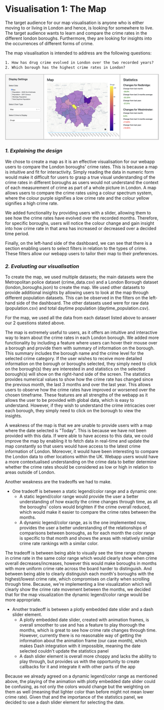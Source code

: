 # Visualisation 1: The Map

The target audience for our map visualisation is anyone who is either moving to or living in London and hence, is looking for somewhere to live. The target audience wants to learn and compare the crime rates in the different london boroughs. Furthermore, they are looking for insights into the occurrences of different forms of crime.

The map visualisation is intended to address are the following questions:

    1. How has drug crime evolved in London over the two recorded years?
    2. Which borough has the highest crime rates in London?

![Map](../assets/map.png)

### *1. Explaining the design*

We chose to create a map as it is an effective visualisation for our webapp users to compare the London boroughs' crime rates. This is because a map is intuitive and fit for interactivity. 
Simply reading the data in numeric form would make it difficult for users to grasp a true visual understanding of the crime rates in different boroughs as users would not understand the context of each measurement of crime as part of a whole picture in London.
A map allows users to compare the crime rates using a colour spectrum system, where the colour purple signifies a low crime rate and the colour yellow signifies a high crime rate.

We added functionality by providing users with a slider, allowing them to see how the crime rates have evolved over the recorded months.
Therefore, for specific boroughs, users will notice the colour change and gain insight into how crime rate in that area has increased or decreased over a decided time period.

Finally, on the left-hand side of the dashboard, we can see that there is a section enabling users to select filters in relation to the types of crime.
These filters allow our webapp users to tailor their map to their preferences.

### *2. Evaluating our visualisation*

To create the map, we used multiple datasets; the main datasets were the Metropolitan police dataset (crime_data.csv) and a London Borough dataset (london_boroughs.json) to create the map.
We used other datasets to provide additional insights by allowing users to look at the map through different population datasets. This can be observed in the filters on the left-hand side of the dashboard.
The other datasets used were for raw data (population.csv) and total daytime population (daytime_population.csv). 

For the map, we used all the data from each dataset listed above to answer our 2 questions stated above.

The map is extremely useful to users, as it offers an intuitive and interactive way to learn about the crime rates in each London borough.
We added more functionality by including a feature where users can hover their mouse over a borough and provide them with summary of information on the borough. This summary includes the borough name and the crime level for the selected crime category.
If the user wishes to receive more detailed information on the borough or boroughs selected, they simply need to click on the borough(s) they are interested in and statistics on the selected borough(s) will show on the right-hand side of the screen.
The statistics provides numerical values to show how the crime rate has changed since the previous month, the last 3 months and over the last year. This allows users to observe how the crime rates have improved or worsened over the chosen timeframe.
These features are all strengths of the webapp as it allows the user to be provided with global data, which is easy to understand. However, if they wish to understand the crime intricacies over each borough, they simply need to click on the borough to view the insights. 

A weakness of the map is that we are unable to provide users with a map where the date selected is "Today". This is because we have not been provided with this data.
If were able to have access to this data, we could improve the map by enabling it to fetch data in real-time and update the map constantly so that users would have access to the latest crime information of London.
Moreover, it would have been interesting to compare the London data to other locations within the UK. Webapp users would have a more contextualised understanding on the crime data to better determine whether the crime rates should be considered as low or high in relation to areas outside of London.

Another weakness are the tradeoffs we had to make. 
* One tradeoff is between a static legend/color range and a dynamic one: 
  * A static legend/color range would provide the user a better 
  understanding of how exactly the crime changes through time, as all the boroughs' colors would brighten if the crime overall reduced, which would 
  make it easier to compare the crime rates between the months. 
  * A dynamic legend/color range, as is the one implemented now, provides the user a better understanding of the relationships of comparisons between boroughs,
as for each month the color range is specific to that month and shows the areas with relatively similar crime rate rankings with a similar color.

The tradeoff is between being able to visually see the time range changes in crime rate in the same color range which would clearly show when crime overall decreases/increases,
however this would make boroughs in months with more uniform crime rate across the board harder to distinguish.
And between being able to clearly distinguish each month's boroughs with the highest/lowest crime rate, which compromises on clarity when scrolling through time.
Because, we're implementing a line visualization which will clearly show the crime rate movement between the months, we decided that for the map visualization the 
dynamic legend/color range would be more appropriate. 

* Another tradeoff is between a plotly embedded date slider and a dash slider element.
  * A plotly embedded date slider, created with animation frames, is overall smoother to use and has a feature to play thorough the months, which 
is great to see how crime rate changes through time. However, currently there is no reasonable way of getting the information about the animation frame (our case month), which
makes Dash integration with it impossible, meaning the date selected couldn't update the statistics panel
  * A dash slider element is overall more choppy and lacks the ability to play through, but provides us with the opportunity to create callbacks
for it and integrate it with other parts of the app

Because we already agreed on a dynamic legend/color range as mentioned above, the playing of the animation with plotly embedded date slider could be confusing,
as not only the colors would change but the weighting on them as well (meaning that lighter color than before might not mean lower crime rate). Given that and the 
importance of the statistics panel, we decided to use a dash slider element for selecting the date.
